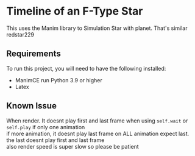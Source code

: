 # Timeline of an F-Type Star

This uses the Manim library to Simulation Star with planet. That's similar redstar229

## Requirements

To run this project, you will need to have the following installed:

- ManimCE run Python 3.9 or higher
- Latex

## Known Issue
When render. It doesnt play first and last frame when using `self.wait` or `self.play` if only one animation <br>
if more animation, it doesnt play last frame on ALL animation expect last. the last doesnt play first and last frame <br>
also render speed is super slow so please be patient
